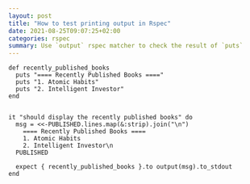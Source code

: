 ```yaml
---
layout: post
title: "How to test printing output in Rspec"
date: 2021-08-25T09:07:25+02:00
categories: rspec
summary: Use `output` rspec matcher to check the result of `puts`
---
```


    def recently_published_books
      puts "==== Recently Published Books ===="
      puts "1. Atomic Habits"
      puts "2. Intelligent Investor"
    end


    it "should display the recently published books" do
      msg = <<-PUBLISHED.lines.map(&:strip).join("\n")
        ==== Recently Published Books ====
        1. Atomic Habits
        2. Intelligent Investor\n
      PUBLISHED

      expect { recently_published_books }.to output(msg).to_stdout
    end
